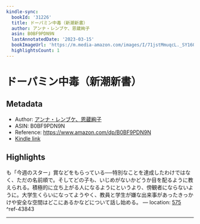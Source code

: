 ```yaml
---
kindle-sync:
  bookId: '31226'
  title: ドーパミン中毒（新潮新書）
  author: アンナ・レンブケ、恩蔵絢子
  asin: B0BF9PDN9N
  lastAnnotatedDate: '2023-03-15'
  bookImageUrl: 'https://m.media-amazon.com/images/I/71jstMmuqcL._SY160.jpg'
  highlightsCount: 1
---
```

# ドーパミン中毒（新潮新書）
## Metadata
* Author: [アンナ・レンブケ、恩蔵絢子](https://www.amazon.comundefined)
* ASIN: B0BF9PDN9N
* Reference: https://www.amazon.com/dp/B0BF9PDN9N
* [Kindle link](kindle://book?action=open&asin=B0BF9PDN9N)

## Highlights
も「今週のスター」賞などをもらっている──特別なことを達成したわけではなく、ただの名前順で。そしてどの子も、いじめがないかどうか目を配るように教えられる。積極的に立ち上がる人になるようにというより、傍観者にならないように。大学生くらいになってようやく、教員と学生が嫌な出来事があったきっかけや安全な空間はどこにあるかなどについて話し始める。 — location: [575](kindle://book?action=open&asin=B0BF9PDN9N&location=575) ^ref-43843

---
